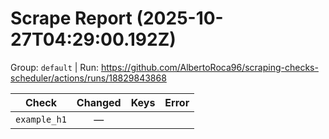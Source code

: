 # Scrape Report (2025-10-27T04:29:00.192Z)

Group: `default`  |  Run: https://github.com/AlbertoRoca96/scraping-checks-scheduler/actions/runs/18829843868

| Check | Changed | Keys | Error |
|---|:---:|:--|:--|
| `example_h1` | — |  |  |
